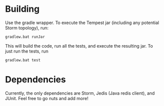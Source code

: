 Building
========

Use the gradle wrapper. To execute the Tempest jar (including any potential Storm topology), run:

    gradlew.bat runJar

This will build the code, run all the tests, and execute the resulting jar. To just run the tests, run

    gradlew.bat test

Dependencies
============

Currently, the only dependencies are Storm, Jedis (Java redis client), and JUnit. Feel free to go nuts and add more!
